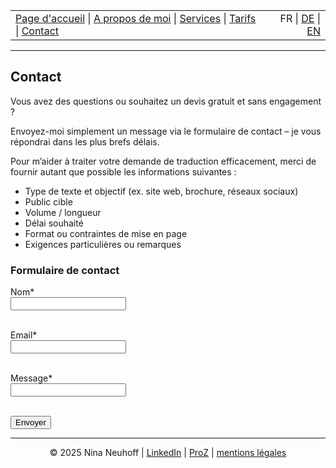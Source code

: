 <!-- Header -->
<table width="100%">
<tr>
<td align="left">
<a href="index.md">Page d'accueil</a> |
<a href="about.md">A propos de moi</a> |
<a href="services.md">Services</a> |
<a href="pricing.md">Tarifs</a> |
<a href="contact.md">Contact</a>
</td>
<td align="right">
FR | <a href="../de/index.md">DE</a> | <a href="../en/index.md">EN</a>
</td>
</tr>
</table>
<hr>

## Contact
Vous avez des questions ou souhaitez un devis gratuit et sans engagement ?

Envoyez-moi simplement un message via le formulaire de contact – je vous répondrai dans les plus brefs délais.

Pour m’aider à traiter votre demande de traduction efficacement, merci de fournir autant que possible les informations suivantes :

- Type de texte et objectif (ex. site web, brochure, réseaux sociaux)
- Public cible
- Volume / longueur
- Délai souhaité
- Format ou contraintes de mise en page
- Exigences particulières ou remarques

### Formulaire de contact
<form action="https://formspree.io/f/mldwqbvj" method="POST"> 
  <label for="name">Nom*</label><br>
  <input type="text" id="name" name="name" required><br><br>

  <label for="email">Email*</label><br>
  <input type="email" id="email" name="_replyto" required><br><br>

  <label for="message">Message*</label><br>
  <input type="text" id="message" name="message" required><br><br> 
  
  <button type="submit">Envoyer</button>
</form> 



<!-- Footer -->
<hr>
<p align="center">
&copy; 2025 Nina Neuhoff | <a href="http://www.linkedin.com/in/nina-neuhoff-32b162283">LinkedIn</a> | <a href="https://www.proz.com/translator/4180778">ProZ</a> | <a href="impressum.md">mentions légales</a>
</p>
